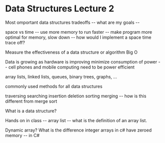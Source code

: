 # Data Structures Lecture 2



Most omportant data structures
tradeoffs -- what are my goals --

space vs time -- use more memory to run faster -- make program more optimal for memory, slow down -- how would I implement a space time trace off?


Measure the effectiveness of a data structure or algorithm
Big O

Data is growing as hardware is improving
minimize consumption of power -- cell phones and mobile computing need to be power efficient

array lists, linked lists, queues, binary trees, graphs, ...

commonly used methods for all data structures

traversing
searching 
insertion
deletion
sorting
merging -- how is this different from merge sort


What is a data structure?


Hands on in class -- array list -- what is the definition of an array list.

Dynamic array? What is the difference 
integer arrays in c# have zeroed memory --  in C#
